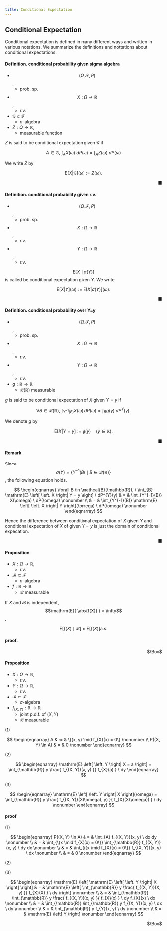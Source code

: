 ```yaml
---
title: Conditional Expectation
---
```


## Conditional Expectation
Conditional expectation is defined in many different ways and written in various notations.
We summarize the definitions and nottations about conditional expectations.

#### Definition. conditional probability given sigma algebra
* $$(\Omega, \mathcal{F}, P)$$,
    * prob. sp.
* $$X: \Omega \rightarrow \mathbb{R}$$,
    * r.v.
* $\mathcal{G} \subset \mathcal{F}$
    * $\sigma$-algebra
* $Z: \Omega \rightarrow \mathbb{R}$,
    * measurable function

$Z$ is said to be conditional expectation given $\mathcal{G}$ if

$$
    A \in \mathcal{G},
    \
    \int_{A}
        X(\omega)
    \ dP(\omega)
    =
    \int_{A}
        Z(\omega)
    \ dP(\omega)
$$

We write $Z$ by

$$
    \mathrm{E}
    \left[
    \left.
        X
    \right|
        \mathcal{G}
    \right]
    (\omega)
    :=
    Z(\omega)
    .
$$

<div class="end-of-statement" style="text-align: right">■</div>

#### Definition. conditional probability given r.v.
* $$(\Omega, \mathcal{F}, P)$$,
    * prob. sp.
* $$X: \Omega \rightarrow \mathbb{R}$$,
    * r.v.
* $$Y: \Omega \rightarrow \mathbb{R}$$,
    * r.v.

$$\mathrm{E} \left[ X \mid \sigma(Y) \right]$$ is called be conditional expectation given $Y$.
We write

$$
    \mathrm{E}
    \left[
    \left.
        X
    \right|
        Y
    \right]
    (\omega)
    :=
    \mathrm{E}
    \left[
    \left.
        X
    \right|
        \sigma(Y)
    \right]
    (\omega)
    .
$$

<div class="end-of-statement" style="text-align: right">■</div>

#### Definition. conditional probability over Y=y
* $$(\Omega, \mathcal{F}, P)$$,
    * prob. sp.
* $$X: \Omega \rightarrow \mathbb{R}$$,
    * r.v.
* $$Y: \Omega \rightarrow \mathbb{R}$$,
    * r.v.
* $g: \mathbb{R} \rightarrow \mathbb{R}$
    * $\mathcal{B}(\mathbb{R})$ measurable

$g$ is said to be conditional expectation of $X$ given $Y = y$ if

$$
    \forall B \in \mathcal{B}(\mathbb{R}),
    \
    \int_{Y^{-1}(B)}
        X(\omega)
    \ dP(\omega)
    =
    \int_{B}
        g(y)
    \ dP^{Y}(y)
    .
$$

We denote $g$ by

$$
    \mathrm{E}
    \left[
    \left.
        X
    \right|
        Y = y
    \right]
    :=
    g(y)
    \quad
    (y \in \mathbb{R})
    .
$$

<div class="end-of-statement" style="text-align: right">■</div>

#### Remark
Since $$\sigma(Y) = \{Y^{-1}(B) \mid B \in \mathcal{B}(\mathbb{R})\}$$, the following equation holds.

$$
\begin{eqnarray}
    \forall B \in \mathcal{B}(\mathbb{R}),
    \
    \int_{B}
        \mathrm{E}
        \left[
        \left.
            X
        \right|
            Y = y
        \right]
    \ dP^{Y}(y)
    & = &
        \int_{Y^{-1}(B)}
            X(\omega)
        \ dP(\omega)
    \nonumber
    \\
    & = &
        \int_{Y^{-1}(B)}
            \mathrm{E}
            \left[
            \left.
                X
            \right|
                Y
            \right](\omega)
        \ dP(\omega)
    \nonumber
\end{eqnarray}
$$

Hence the difference between conditional expectation of $X$ given $Y$ and conditional expectation of $X$ of given $Y=y$ is just the domain of conditional expecation.

<div class="end-of-statement" style="text-align: right">■</div>

#### Proposition
* $X: \Omega \rightarrow \mathbb{R}$,
    * r.v.
* $\mathcal{B} \subset \mathcal{F}$
    * $\sigma$-algebra
* $f: \mathbb{R} \rightarrow \mathbb{R}$
    * $\mathcal{B}$ measurable

If $X$ and $\mathcal{B}$ is independent, $$\mathrm{E}( \abs{f(X)} ) < \infty$$,

$$
    \mathrm{E}
    \left[
        f(X)
        \mid
        \mathcal{B}
    \right]
    =
    \mathrm{E}
    \left[
        f(X)
    \right]
    \mathrm{a.s.}
$$

#### proof.

<div class="QED" style="text-align: right">$\Box$</div>

#### Proposition
* $X: \Omega \rightarrow \mathbb{R}$,
    * r.v.
* $Y: \Omega \rightarrow \mathbb{R}$,
    * r.v.
* $\mathcal{B} \subset \mathcal{F}$
    * $\sigma$-algebra
* $f_{(X, Y)}: \mathbb{R} \rightarrow \mathbb{R}$
    * joint p.d.f. of $(X, Y)$
    * $\mathcal{B}$ measurable

(1)

$$
\begin{eqnarray}
    A
    & := &
        \{(x, y) \mid f_{X}(x) = 0\}
    \nonumber
    \\
    P((X, Y) \in A)
    & = &
        0
    \nonumber
\end{eqnarray}
$$

(2)

$$
\begin{eqnarray}
    \mathrm{E}
    \left[
    \left.
        Y
    \right|
        X = a
    \right]
    =
    \int_{\mathbb{R}}
        y
        \frac{
            f_{(X, Y)}(a, y)
        }{
            f_{X}(a)
        }
    \ dy
\end{eqnarray}
$$

(3)

$$
\begin{eqnarray}
    \mathrm{E}
    \left[
    \left.
        Y
    \right|
        X
    \right](\omega)
    =
    \int_{\mathbb{R}}
        y
        \frac{
            f_{(X, Y)}(X(\omega), y)
        }{
            f_{X}(X(\omega))
        }
    \ dy
    \nonumber
\end{eqnarray}
$$

#### proof
(1)

$$
\begin{eqnarray}
    P((X, Y) \in A)
    & = &
        \int_{A}
            f_{(X, Y)}(x, y)
        \ dx
        dy
    \nonumber
    \\
    & = &
        \int_{\{x \mid f_{X}(x) = 0\}}
        \int_{\mathbb{R}}
                f_{(X, Y)}(x, y)
        \ dy
        dx
    \nonumber
    \\
    & = &
        \int_{\{x \mid f_{X}(x) = 0\}}
                f_{(X, Y)}(x, y)
        \ dx
    \nonumber
    \\
    & = &
        0
    \nonumber
\end{eqnarray}
$$

(2)


(3)

$$
\begin{eqnarray}
    \mathrm{E}
    \left[
        \mathrm{E}
        \left[
        \left.
            Y
        \right|
            X
        \right]
    \right]
    & = &
        \mathrm{E}
        \left[
            \int_{\mathbb{R}}
                y
                \frac{
                    f_{(X, Y)}(X, y)
                }{
                    f_{X}(X)
                }
            \ dy
        \right]
    \nonumber
    \\
    & = &
        \int_{\mathbb{R}}
            \int_{\mathbb{R}}
                y
                \frac{
                    f_{(X, Y)}(x, y)
                }{
                    f_{X}(x)
                }
            \ dy
            f_{X}(x)
        \ dx
    \nonumber
    \\
    & = &
        \int_{\mathbb{R}}
            \int_{\mathbb{R}}
                y
                f_{(X, Y)}(x, y)
            \ dx
        \ dy
    \nonumber
    \\
    & = &
        \int_{\mathbb{R}}
            y
            f_{Y}(x, y)
        \ dy
    \nonumber
    \\
    & = &
        \mathrm{E}
        \left[
            Y
        \right]
    \nonumber
\end{eqnarray}
$$

<div class="QED" style="text-align: right">$\Box$</div>
